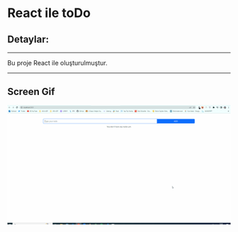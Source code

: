 <h1>React ile toDo</h1>

<h2>Detaylar:</h2>
<hr />

<p>Bu proje React ile oluşturulmuştur.</p>
<hr/>

<h2>Screen Gif</h2>

![](screen.gif)